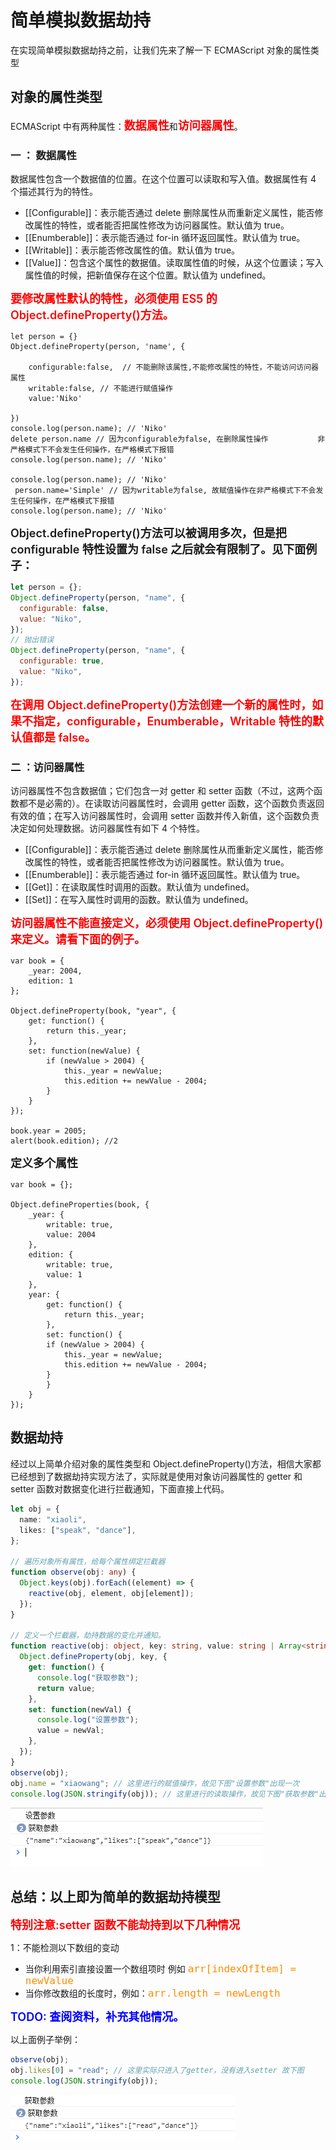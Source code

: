 # 简单模拟数据劫持

在实现简单模拟数据劫持之前，让我们先来了解一下 ECMAScript 对象的属性类型

## 对象的属性类型

ECMAScript 中有两种属性：<span class="point_text">数据属性</span>和<span class="point_text">访问器属性</span>。

### 一 ： 数据属性

数据属性包含一个数据值的位置。在这个位置可以读取和写入值。数据属性有 4 个描述其行为的特性。

- [[Configurable]]：表示能否通过 delete 删除属性从而重新定义属性，能否修改属性的特性，或者能否把属性修改为访问器属性。默认值为 true。
- [[Enumberable]]：表示能否通过 for-in 循环返回属性。默认值为 true。
- [[Writable]]：表示能否修改属性的值。默认值为 true。
- [[Value]]：包含这个属性的数据值。读取属性值的时候，从这个位置读；写入属性值的时候，把新值保存在这个位置。默认值为 undefined。

<span class="point_text">要修改属性默认的特性，必须使用 ES5 的 Object.defineProperty()方法。</span>

```JS {3-4}
let person = {}
Object.defineProperty(person, 'name', {

    configurable:false,  // 不能删除该属性,不能修改属性的特性，不能访问访问器属性
    writable:false, // 不能进行赋值操作
    value:'Niko'

})
console.log(person.name); // 'Niko'
delete person.name // 因为configurable为false, 在删除属性操作           非严格模式下不会发生任何操作，在严格模式下报错
console.log(person.name); // 'Niko'

console.log(person.name); // 'Niko'
 person.name='Simple' // 因为writable为false, 故赋值操作在非严格模式下不会发生任何操作，在严格模式下报错
console.log(person.name); // 'Niko'

```

<span class="warn_text">Object.defineProperty()方法可以被调用多次，但是把 configurable 特性设置为 false 之后就会有限制了。见下面例子：</span>

```js {3,8}
let person = {};
Object.defineProperty(person, "name", {
  configurable: false,
  value: "Niko",
});
// 抛出错误
Object.defineProperty(person, "name", {
  configurable: true,
  value: "Niko",
});
```

<span class="point_text">在调用 Object.defineProperty()方法创建一个新的属性时，如果不指定，configurable，Enumberable，Writable 特性的默认值都是 false。</span>

### 二 ：访问器属性

访问器属性不包含数据值；它们包含一对 getter 和 setter 函数（不过，这两个函数都不是必需的）。在读取访问器属性时，会调用 getter 函数，这个函数负责返回有效的值；在写入访问器属性时，会调用 setter 函数并传入新值，这个函数负责决定如何处理数据。访问器属性有如下 4 个特性。

- [[Configurable]]：表示能否通过 delete 删除属性从而重新定义属性，能否修改属性的特性，或者能否把属性修改为访问器属性。默认值为 true。
- [[Enumberable]]：表示能否通过 for-in 循环返回属性。默认值为 true。
- [[Get]]：在读取属性时调用的函数。默认值为 undefined。
- [[Set]]：在写入属性时调用的函数。默认值为 undefined。

<span class="point_text">访问器属性不能直接定义，必须使用 Object.defineProperty()来定义。请看下面的例子。</span>

```JS
var book = {
    _year: 2004,
    edition: 1
};

Object.defineProperty(book, "year", {
    get: function() {
        return this._year;
    },
    set: function(newValue) {
        if (newValue > 2004) {
            this._year = newValue;
            this.edition += newValue - 2004;
        }
    }
});

book.year = 2005;
alert(book.edition); //2
```

<span class="warn_text">定义多个属性</span>

```JS
var book = {};

Object.defineProperties(book, {
    _year: {
        writable: true,
        value: 2004
    },
    edition: {
        writable: true,
        value: 1
    },
    year: {
        get: function() {
            return this._year;
        },
        set: function() {
        if (newValue > 2004) {
            this._year = newValue;
            this.edition += newValue - 2004;
        }
        }
    }
});
```

## 数据劫持

经过以上简单介绍对象的属性类型和 Object.defineProperty()方法，相信大家都已经想到了数据劫持实现方法了，实际就是使用对象访问器属性的 getter 和 setter 函数对数据变化进行拦截通知，下面直接上代码。

```ts
let obj = {
  name: "xiaoli",
  likes: ["speak", "dance"],
};

// 遍历对象所有属性，给每个属性绑定拦截器
function observe(obj: any) {
  Object.keys(obj).forEach((element) => {
    reactive(obj, element, obj[element]);
  });
}

// 定义一个拦截器，劫持数据的变化并通知。
function reactive(obj: object, key: string, value: string | Array<string>) {
  Object.defineProperty(obj, key, {
    get: function() {
      console.log("获取参数");
      return value;
    },
    set: function(newVal) {
      console.log("设置参数");
      value = newVal;
    },
  });
}
observe(obj);
obj.name = "xiaowang"; // 这里进行的赋值操作，故见下图"设置参数"出现一次
console.log(JSON.stringify(obj)); // 这里进行的读取操作，故见下图"获取参数"出现两次
```

![RUNOOB 图标](../assets/datahijack.png)

<h2>总结：以上即为简单的数据劫持模型</h2>



<span class="point_text">特别注意:setter 函数不能劫持到以下几种情况</span>

1：不能检测以下数组的变动

- 当你利用索引直接设置一个数组项时 例如 <span class="warn_code">`arr[indexOfItem] = newValue`</span>
- 当你修改数组的长度时，例如：<span class="warn_code">`arr.length = newLength`</span>

<span class="todo">TODO: 查阅资料，补充其他情况。</span>

以上面例子举例：

```js
observe(obj);
obj.likes[0] = "read"; // 这里实际只进入了getter，没有进入setter 故下图
console.log(JSON.stringify(obj));
```

![RUNOOB 图标](../assets/datahijack2.png)

<style scoped>
.point_text{
    font-weight:600;
    font-size:18px;
    color:red;
}
.warn_text{
    font-weight:600;
    font-size:18px;
}
.warn_code code{
    font-size:16px;
    color:DarkOrange !important;

}
.todo{
    font-weight:600;
    font-size:18px;
    color:Blue !important;
}
</style>

